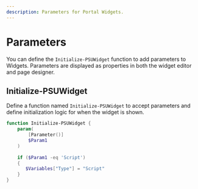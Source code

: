 ```yaml
---
description: Parameters for Portal Widgets.
---
```


# Parameters

You can define the `Initialize-PSUWidget` function to add parameters to Widgets. Parameters are displayed as properties in both the widget editor and page designer.&#x20;

## Initialize-PSUWidget

Define a function named `Initialize-PSUWidget` to accept parameters and define initialization logic for when the widget is shown.&#x20;

```powershell
function Initialize-PSUWidget {
    param(
        [Parameter()]
        $Param1
    )
    
    if ($Param1 -eq 'Script')
    {
       $Variables["Type"] = "Script"
    }
}
```
